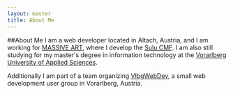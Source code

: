 ```yaml
---
layout: master
title: About Me
---
```

##About Me
I am a web developer located in Altach, Austria, and I am working for [MASSIVE ART](http://www.massiveart.com),
where I develop the [Sulu CMF](http://www.sulu.io). I am also still studying for my master's degree in
information technology at the [Vorarlberg University of Applied Sciences](http://www.fhv.at).

Additionally I am part of a team organizing [VlbgWebDev](http://lanyrd.com/series/vlbgwebdev/), a small web development
user group in Vorarlberg, Austria.

